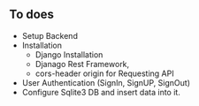 ## To does
- Setup Backend
- Installation
    - Django Installation
    - Djanago Rest Framework, 
    - cors-header origin for Requesting API
- User Authentication (SignIn, SignUP, SignOut)
- Configure Sqlite3 DB and insert data into it.